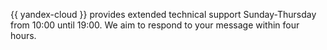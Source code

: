 {{ yandex-cloud }} provides extended technical support Sunday-Thursday from 10:00 until 19:00. We aim to respond to your message within four hours.